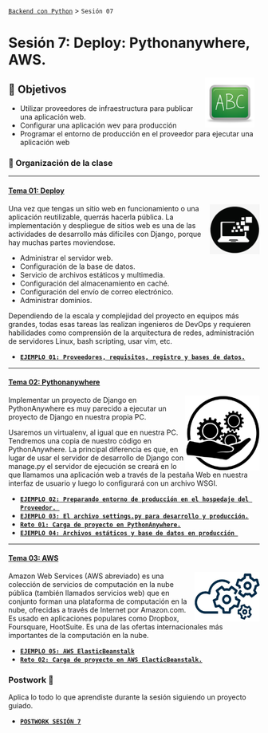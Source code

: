 [`Backend con Python`](../Readme.md) > `Sesión 07`
# Sesión 7: Deploy: Pythonanywhere, AWS.
<img src="img/pizarron.png" align="right" height="100" width="100" hspace="10">

## :dart: Objetivos

- Utilizar proveedores de infraestructura para publicar una aplicación web.
- Configurar una aplicación wev para producción
- Programar el entorno de producción en el proveedor para ejecutar una aplicación web


### 📂 Organización de la clase
***
#### <ins>Tema 01: Deploy</ins>
<img src="img/imagen1.png" align="right" height="100" width="100">

Una vez que tengas un sitio web en funcionamiento o una aplicación reutilizable, querrás hacerla pública. La implementación y despliegue de sitios web es una de las actividades de desarrollo más difíciles con Django, porque hay muchas partes moviendose.

- Administrar el servidor web.
- Configuración de la base de datos.
- Servicio de archivos estáticos y multimedia.
- Configuración del almacenamiento en caché.
- Configuración del envío de correo electrónico.
- Administrar dominios.

Dependiendo de la escala y complejidad del proyecto en equipos más grandes, todas esas tareas las realizan ingenieros de DevOps y requieren habilidades como comprensión de la arquitectura de redes, administración de servidores Linux, bash scripting, usar vim, etc.


  - [**`EJEMPLO 01: Proveedores, requisitos, registro y bases de datos.`**](Ejemplo-01)


***
#### <ins>Tema 02: Pythonanywhere</ins>
<img src="img/imagen2.png" align="right" height="150" width="150">


Implementar un proyecto de Django en PythonAnywhere es muy parecido a ejecutar un proyecto de Django en nuestra propia PC.

Usaremos un virtualenv, al igual que en nuestra PC.  Tendremos una copia de nuestro código en PythonAnywhere. La principal diferencia es que, en lugar de usar el servidor de desarrollo de Django con manage.py  el servidor de ejecución se creará en lo que llamamos una aplicación web a través de la pestaña Web en nuestra interfaz de usuario y luego lo configurará con un archivo WSGI.


  - [**`EJEMPLO 02: Preparando entorno de producción en el hospedaje del Proveedor. `**](Ejemplo-02)
  - [**`EJEMPLO 03: El archivo settings.py para desarrollo y producción.`**](Ejemplo-03)
  - [**`Reto 01: Carga de proyecto en PythonAnywhere.`**](Reto-01)
  - [**`EJEMPLO 04: Archivos estáticos y base de datos en producción `**](Ejemplo-04)

***
#### <ins>Tema 03: AWS</ins>
<img src="img/imagen3.png" align="right" height="100" width="130">


Amazon Web Services (AWS abreviado) es una colección de servicios de computación en la nube pública (también llamados servicios web) que en conjunto forman una plataforma de computación en la nube, ofrecidas a través de Internet por Amazon.com. Es usado en aplicaciones populares como Dropbox, Foursquare, HootSuite. Es una de las ofertas internacionales más importantes de la computación en la nube.

 - [**`EJEMPLO 05: AWS ElasticBeanstalk`**](Ejemplo-05)
 - [**`Reto 02: Carga de proyecto en AWS ElacticBeanstalk.`**](Reto-01)

### Postwork :memo:
Aplica lo todo lo que aprendiste durante la sesión siguiendo un proyecto guiado.

- [**`POSTWORK SESIÓN 7`**](Postwork/Readme.md)
